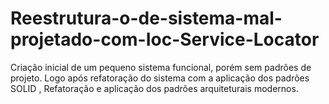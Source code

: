 # Reestrutura-o-de-sistema-mal-projetado-com-Ioc-Service-Locator
Criação inicial de um pequeno sistema funcional, porém sem padrões de projeto. Logo após refatoração do sistema com a aplicação dos padrões SOLID , Refatoração e aplicação dos padrões arquiteturais modernos.
